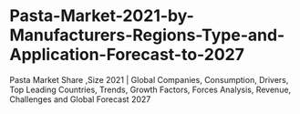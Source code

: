 # Pasta-Market-2021-by-Manufacturers-Regions-Type-and-Application-Forecast-to-2027
Pasta Market Share ,Size 2021 | Global Companies, Consumption, Drivers, Top Leading Countries, Trends, Growth Factors, Forces Analysis, Revenue, Challenges and Global Forecast 2027
